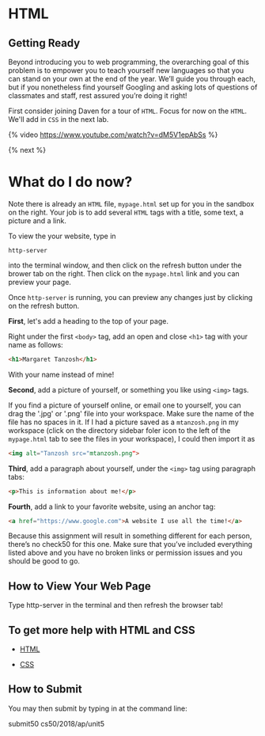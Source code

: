 # HTML

## Getting Ready

Beyond introducing you to web programming, the overarching goal of this problem is to empower you to teach yourself new languages so that you can stand on your own at the end of the year. We’ll guide you through each, but if you nonetheless find yourself Googling and asking lots of questions of classmates and staff, rest assured you’re doing it right!

First consider joining Daven for a tour of `HTML`. Focus for now on the `HTML`. We'll add in `CSS` in the next lab.

{% video https://www.youtube.com/watch?v=dM5V1epAbSs %}

{% next %}

# What do I do now?

Note there is already an `HTML` file, `mypage.html` set up for you in the sandbox on the right. Your job is to add several `HTML` tags with a title, some text, a picture and a link.

To view the your website, type in

```
http-server
```

into the terminal window, and then click on the refresh button under the brower tab on the right. Then click on the `mypage.html` link and you can preview your page.

Once `http-server` is running, you can preview any changes just by clicking on the refresh button.

**First**, let's add a heading to the top of your page.
 
Right under the first `<body>` tag, add an open and close `<h1>` tag with your name as follows:

```html
<h1>Margaret Tanzosh</h1>
```

With your name instead of mine!

**Second**, add a picture of yourself, or something you like using `<img>` tags.

If you find a picture of yourself online, or email one to yourself, you can drag the '.jpg' or '.png' file into your workspace. Make sure the name of the file has no spaces in it. If I had a picture saved as a `mtanzosh.png` in my workspace (click on the directory sidebar foler icon to the left of the `mypage.html` tab to see the files in your workspace), I could then import it as

```html
<img alt="Tanzosh src="mtanzosh.png">
```                                    

**Third**, add a paragraph about yourself, under the `<img>` tag using paragraph tabs:

```html
<p>This is information about me!</p>
```

**Fourth**, add a link to your favorite website, using an anchor tag:

```html
<a href="https://www.google.com">A website I use all the time!</a>
```

Because this assignment will result in something different for each person, there’s no check50 for this one. Make sure that you’ve included everything listed above and you have no broken links or permission issues and you should be good to go.

## How to View Your Web Page

Type http-server in the terminal and then refresh the browser tab!

## To get more help with HTML and CSS

* [HTML](https://www.w3schools.com/html/)

* [CSS](https://www.w3schools.com/css/)

## How to Submit

You may then submit by typing in at the command line:

submit50 cs50/2018/ap/unit5


